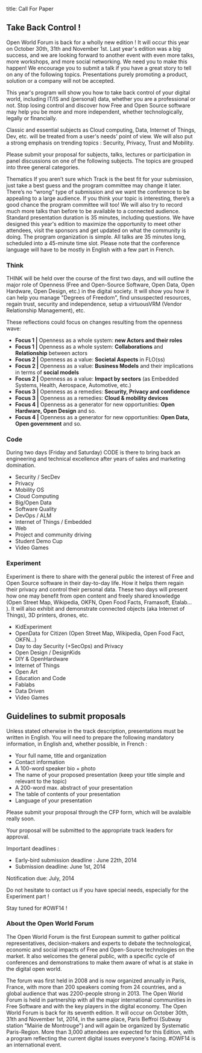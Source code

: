 title: Call For Paper

## Take Back Control !

Open World Forum is back for a wholly new edition ! It will occur this year on October 30th, 31th and November 1st. Last year's edition was a big success, and we are looking forward to another event with even more talks, more workshops, and more social networking. We need you to make this happen! We encourage you to submit a talk if you have a great story to tell on any of the following topics. 
Presentations purely promoting a product, solution or a company will not be accepted.

This year's program will show you how to take back control of your digital world, including IT/IS and (personal) data, whether you are a professional or not.  Stop losing control and discover how Free and Open Source software may help you be more and more independent, whether technologically, legally or financially.

Classic and essential subjects as Cloud computing, Data, Internet of Things, Dev, etc. will be treated from a user's needs' point of view. We will also put a strong emphasis on trending topics : Security, Privacy, Trust and Mobility.

Please submit your proposal for subjects, talks, lectures or participation in panel discussions on one of the following subjects. The topics are grouped into three general categories.

Thematics
If you aren’t sure which Track is the best fit for your submission, just take a best guess and the program committee may change it later. There’s no “wrong” type of submission and we want the conference to be appealing to a large audience. If you think your topic is interesting, there’s a good chance the program committee will too! We will also try to record much more talks than before to be available to a connected audience. Standard presentation duration is 35 minutes, including questions. We have designed this year's edition to maximize the opportunity to meet other attendees, visit the sponsors and get updated on what the community is doing. The program organization is simple. All talks are 35 minutes long, scheduled into a 45-minute time slot. Please note that the conference language will have to be mostly in English with a few part in French.

### Think

THINK will be held over the course of the first two days, and will outline the major role of Openness (Free and Open-Source Software, Open Data, Open Hardware, Open Design, etc.) in the digital society. It will show you how it can help you manage "Degrees of Freedom", find unsuspected resources, regain trust, security and independence, setup a virtuousVRM (Vendor Relationship Management), etc.

These reflections could focus on changes resulting from the openness wave:

* **Focus 1 |** Openness as a whole system: **new Actors and their roles**
* **Focus 1 |** Openness as a whole system: **Collaborations** and **Relationship** between actors
* **Focus 2 |** Openness as a value: **Societal Aspects** in FLO(ss)
* **Focus 2 |** Openness as a value: **Business Models** and their implications in terms of **social models**
* **Focus 2 |** Openness as a value: **Impact by sectors** (as Embedded Systems, Health, Aerospace, Automotive, etc.)
* **Focus 3 |** Openness as a remedies: **Security, Privacy and confidence**
* **Focus 3 |** Openness as a remedies: **Cloud & mobility devices**
* **Focus 4 |** Openness as a generator for new opportunities: **Open Hardware, Open Design** and so.
* **Focus 4 |** Openness as a generator for new opportunities: **Open Data, Open government** and so.

### Code
During two days (Friday and Saturday) CODE is there to bring back an engineering and technical excellence after years of sales and marketing domination.

* Security / SecDev
* Privacy
* Mobility OS
* Cloud Computing
* Big/Open Data
* Software Quality
* DevOps / ALM
* Internet of Things / Embedded
* Web
* Project and community driving
* Student Demo Cup
* Video Games

### Experiment

Experiment is there to share with the general public the interest of Free and Open Source software in their day-to-day life. How it helps them regain their privacy and control their personal data. These two days will present how one may benefit from open content and freely shared knowledge (Open Street Map, Wikipedia, OKFN, Open Food Facts, Framasoft, Etalab… ). It will also exhibit and demonstrate connected objects (aka Internet of Things), 3D printers, drones, etc.

* KidExperiment
* OpenData for Citizen (Open Street Map, Wikipedia, Open Food Fact, OKFN...)
* Day to day Security (+SecOps) and Privacy
* Open Design / DesignKids
* DIY & OpenHardware
* Internet of Things
* Open Art
* Education and Code
* Fablabs
* Data Driven
* Video Games
 

## Guidelines to submit proposals

Unless stated otherwise in the track description, presentations must be written in English. You will need to prepare the following mandatory information, in English and, whether possible, in French :

* Your full name, title and organization
* Contact information
* A 100-word speaker bio + photo
* The name of your proposed presentation (keep your title simple and relevant to the topic)
* A 200-word max. abstract of your presentation
* The table of contents of your presentation
* Language of your presentation

Please submit your proposal through the CFP form, which will be avalaible really soon. 

Your proposal will be submitted to the appropriate track leaders for approval.

Important deadlines :

* Early-bird submission deadline : June 22th, 2014
* Submission deadline: June 1st, 2014

Notification due: July, 2014

Do not hesitate to contact us if you have special needs, especially for the Experiment part !

Stay tuned for #OWF14 !

### About the Open World Forum

The Open World Forum is the first European summit to gather political  representatives, decision-makers and experts to debate the technological, economic and social impacts of Free and Open-Source technologies on the market. It also welcomes the general public, with a specific cycle of conferences and demonstrations to make them aware of what is at stake in the digital open world.

The forum was first held in 2008 and is now organized annually in Paris, France, with more than 200 speakers coming from 24 countries, and a global audience that was 2200-people strong in 2013. The Open World Forum is held in partnership with all the major international communities in Free Software and with the key players in the digital economy. The Open World Forum is back for its seventh edition.  It will occur on October 30th, 31th and November 1st, 2014, in the same place, Paris Beffroi (Subway station "Mairie de Montrouge") and will again be organized by Systematic Paris-Region. More than 3,000 attendees are expected for this Edition, with a program reflecting the current digital issues everyone's facing. #OWF14 is an international event.
